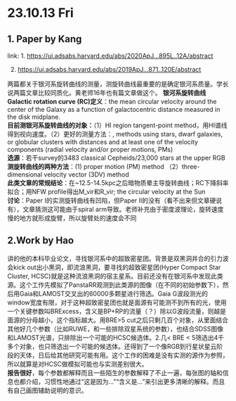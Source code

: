 # 23.10.13 Fri
## 1. Paper by Kang
link: 1. https://ui.adsabs.harvard.edu/abs/2020ApJ...895L..12A/abstract

2. https://ui.adsabs.harvard.edu/abs/2019ApJ...871..120E/abstract
   
两篇都关于银河系旋转曲线的测量，测旋转曲线最重要的是确定银河系质量。学长说两篇文章比较同质化。黄老师16年也有篇文章做这个。
**银河系旋转曲线Galactic rotation curve (RC)定义**：the mean
circular velocity around the center of the Galaxy as a function of
galactocentric distance measured in the disk midplane.   
**目前测银河系旋转曲线的对象：**（1）HI region tangent-point method，用HI谱线得到视向速度。（2）更好的测量方法：, methods using stars, dwarf galaxies, or globular clusters with distances and at least one of the velocity components (radial velocity and/or proper motions, PMs)  
**选源**：若干survey的3483 classical Cepheids/23,000 stars at the upper RGB
**测旋转曲线的两种方法**：(1) proper motion (PM) method （2）three-dimensional velocity vector (3DV) method    
**此类文章的常规结论**：在~12.5-14.5kpc之后暗物质晕主导旋转曲线；RC下降斜率拟合；用NFW profile得出M_vir和R_vir; the circular velocity at the Sun   
**讨论**：Paper I的实测旋转曲线有凹陷，但Paper II的没有（看不出来但文章硬说有），文章猜测这可能由于spiral arm导致。老师补充由于密度波理论，旋转速度慢的地方就形成旋臂，所以旋臂处的速度会不同

## 2.Work by Hao
讲的他的本科毕业论文，寻找银河系中的超致密星团。背景是双黑洞并合的引力波会kick out出小黑洞，即流浪黑洞，要寻找的超致密星团(Hyper Compact Star Cluster, HCSC)就是这种流浪黑洞的宿主星系。目前还没有在银河系中发现此类源。这个工作先模拟了PanstaRR观测到此类源的图像（在不同的初始参数下），然后用Gaia和LAMOST交叉出的60000多颗星进行筛选。Gaia G波段测光的window宽度有限，对于这种超致密星团也就是面源有可能测不到所有的光，使用一个关键参数叫BRExcess，含义是BP+RP的流量（？）除以G波段流量，则越是面源的分母越小，这个指标越大。用BRE>5 cut之后只剩几百个对象，从里面结合其他好几个参数（比如RUWE，和一些排除双星系统的参数），也结合SDSS图像和LAMOST光谱，只排除出一个可能的HCSC候选体。2.几< BRE < 5筛选出4千多个对象，也只筛选出一个可能的候选体。还得到了一个像RGB到行星状星云阶段的天体，日后给其他研究可能有用。这个工作的困难是没有实测的源作为参照，所以就算是对HCSC做模拟可能也与实测差别很大。  
**报告很好**，每个参数都解释而且一些陌生的参数解释了不止一遍，每张图的轴和信息也都介绍，习惯性地通过“这是因为...”“含义是...”来引出更多清晰的解释。而且有自己画图辅助说明的意识。